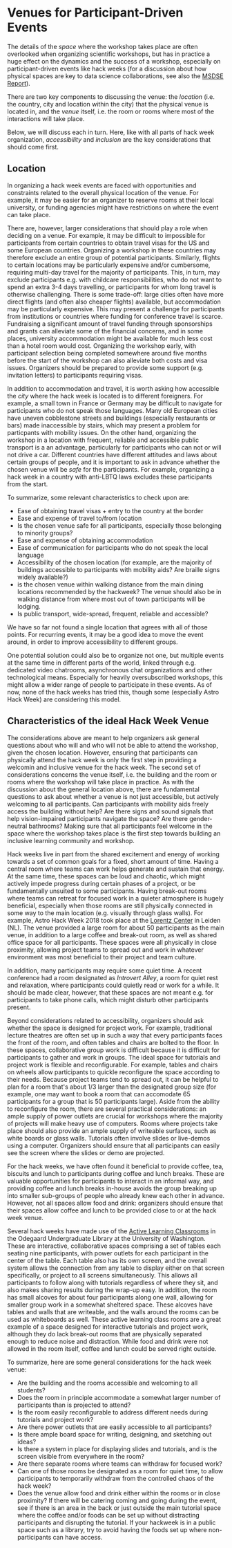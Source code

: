 # Venues for Participant-Driven Events

The details of the *space* where the workshop takes place are often overlooked when 
organizing scientific workshops, but has in practice a huge effect on the dynamics and 
the success of a workshop, especially on participant-driven events like hack weeks (for 
a discussion about how physical spaces are key to data science collaborations, see also 
the [MSDSE Report](http://msdse.org/files/Creating_Institutional_Change.pdf)).

There are two key components to discussing the venue: the *location* (i.e. the country, 
city and location within the city) that the physical venue is located in, and the *venue* 
itself, i.e. the room or rooms where most of the interactions will take place.

Below, we will discuss each in turn. Here, like with all parts of hack week organization, 
*accessibility* and *inclusion* are the key considerations that should come first.  

## Location

In organizing a hack week events are faced with opportunities and constraints related to 
the overall physical location of the venue. For example, it may be easier for an organizer 
to reserve rooms at their local university, or funding agencies might have restrictions on 
where the event can take place. 

There are, however, larger considerations that should play a role when deciding on a venue. 
For example, it may be difficult to impossible for participants from certain countries to 
obtain travel visas for the US and some European countries. Organizing a workshop in these 
countries may therefore exclude an entire group of potential participants. Similarly, flights 
to certain locations may be particularly expensive and/or cumbersome, requiring multi-day travel 
for the majority of participants. This, in turn, may exclude participants e.g. with childcare 
responsibilities, who do not want to spend an extra 3-4 days travelling, or participants for 
whom long travel is otherwise challenging. There is some trade-off: large cities often have 
more direct flights (and often also cheaper flights) available, but accommodation may be 
particularly expensive. This may present a challenge for participants from institutions or 
countries where funding for conference travel is scarce.
Fundraising a significant amount of travel funding through sponsorships and grants can alleviate 
some of the financial concerns, and in some places, university accommodation might be available 
for much less cost than a hotel room would cost.
Organizing the workshop early, with participant selection being completed somewhere around five 
months before the start of the workshop can also alleviate both costs and visa issues. Organizers 
should be prepared to provide some support (e.g. invitation letters) to participants requiring 
visas.

In addition to accommodation and travel, it is worth asking how accessible the *city* where the 
hack week is located is to different foreigners. For example, a small town in France or Germany 
may be difficult to navigate for participants who do not speak those languages. Many old European 
cities have uneven cobblestone streets and buildings (especially restaurants or bars) made inaccessible 
by stairs, which may present a problem for particpants with mobility issues.
On the other hand, organizing the workshop in a location with frequent, reliable and accessible 
public transport is a an advantage, particularly for participants who can not or will not drive
a car. 
Different countries have different attitudes and laws about certain groups of people, and it is 
important to ask in advance whether the chosen venue will be *safe* for the participants. 
For example, organizing a hack week in a country with anti-LBTQ laws excludes these participants 
from the start.

To summarize, some relevant characteristics to check upon are:

* Ease of obtaining travel visas + entry to the country at the border
* Ease and expense of travel to/from location
* Is the chosen venue safe for all participants, especially those belonging to minority groups?
* Ease and expense of obtaining accommodation
* Ease of communication for participants who do not speak the local language
* Accessibility of the chosen location (for example, are the majority of buildings accessible to participants with mobility aids? Are braille signs widely available?)
* is the chosen venue within walking distance from the main dining locations recommended by the hackweek? The venue should also be in walking distance from where most out of town participants will be lodging. 
* Is public transport, wide-spread, frequent, reliable and accessible?

We have so far not found a single location that agrees with all of those points. For recurring events, 
it may be a good idea to move the event around, in order to improve accessibility to different groups. 

One potential solution could also be to organize not one, but multiple events at the same time in 
different parts of the world, linked through e.g. dedicated video chatrooms, asynchronous chat organizations 
and other technological means. Especially for heavily oversubscribed workshops, this might allow a wider range 
of people to participate in these events. As of now, none of the hack weeks has tried this, though some 
(especially Astro Hack Week) are considering this model. 
 
## Characteristics of the ideal Hack Week Venue

The considerations above are meant to help organizers ask general questions about who will and who will 
not be able to attend the workshop, given the chosen location. However, ensuring that participants can 
physically attend the hack week is only the first step in providing a welcomin and inclusive venue for 
the hack week. The second set of considerations concerns the venue itself, i.e. the building and the 
room or rooms where the workshop will take place in practice. 
As with the discussion about the general location above, there are fundamental questions to ask about 
whether a venue is not just accessible, but actively welcoming to all participants. Can participants with 
mobility aids freely access the building without help? Are there signs and sound signals that help 
vision-impaired participants navigate the space? Are there gender-neutral bathrooms? 
Making sure that all participants feel welcome in the space where the workshop takes place is the first 
step towards building an inclusive learning community and workshop.  

Hack weeks live in part from the shared excitement and energy of working towards a set of common goals 
for a fixed, short amount of time. Having a central room where teams can work helps generate and sustain 
that energy. At the same time, these spaces can be loud and chaotic, which might actively impede progress 
during certain phases of a project, or be fundamentally unsuited to some participants. Having break-out 
rooms where teams can retreat for focused work in a quieter atmosphere is hugely beneficial, especially 
when those rooms are still physically connected in some way to the main location (e.g. visually through 
glass walls). For example, Astro Hack Week 2018 took place at the [Lorentz Center](https://www.lorentzcenter.nl)
in Leiden (NL). The venue provided a large room for about 50 participants as the main venue, in addition to a 
large coffee and break-out room, as well as shared office space for all participants. These spaces 
were all physically in close proximity, allowing project teams to spread out and work in whatever 
environment was most beneficial to their project and team culture. 

In addition, many participants may require some quiet time. A recent conference had a 
room designated as *Introvert Alley*, a room for quiet rest and relaxation, where participants could 
quietly read or work for a while. It should be made clear, however, that these spaces are not meant e.g. 
for participants to take phone calls, which might disturb other participants present.

Beyond considerations related to accessibility, organizers should ask whether the space is designed for 
project work. For example, traditional lecture theatres are often set up in such a way that every participants 
faces the front of the room, and often tables and chairs are bolted to the floor. In these spaces, collaborative 
group work is difficult because it is difficult for participants to gather and work in groups. 
The ideal space for tutorials and project work is flexible and reconfigurable. For example, tables and chairs 
on wheels allow participants to quickle reconfigure the space according to their needs. Because project teams 
tend to spread out, it can be helpful to plan for a room that's about 1/3 larger than the designated group size
(for example, one may want to book a room that can accomodate 65 participants for a group that is 50 participants 
large). Aside from the ability to reconfigure the room, there are several practical considerations: an ample 
supply of power outlets are crucial for workshops where the majority of projects will make heavy use of 
computers. Rooms where projects take place should also provide an ample supply of writeable surfaces, such 
as white boards or glass walls. Tutorials often involve slides or live-demos using a computer. Organizers 
should ensure that all participants can easily see the screen where the slides or demo are projected. 

For the hack weeks, we have often found it beneficial to provide coffee, tea, biscuits and lunch to 
participants during coffee and lunch breaks. These are valuable opportunities for participants to interact 
in an informal way, and providing coffee and lunch breaks in-house avoids the group breaking up into 
smaller sub-groups of people who already knew each other in advance. However, not all spaces allow food and 
drink: organizers should ensure that their spaces allow coffee and lunch to be provided close to or at the 
hack week venue.

Several hack weeks have made use of the [Active Learning Classrooms](https://www.lib.washington.edu/ougl/learning-spaces/active-learning-classrooms) in the Odegaard Undergraduate Library 
at the University of Washington. These are interactive, collaborative spaces comprising a set of tables 
each seating nine participants, with power outlets for each participant in the center of the table. 
Each table also has its own screen, and the overall system allows the connection from any table to 
display either on that screen specifically, or project to all screens simultaneously. This allows 
all participants to follow along with tutorials regardless of where they sit, and also makes sharing 
results during the wrap-up easy. In addition, the room has small alcoves for about four participants 
along one wall, allowing for smaller group work in a somewhat sheltered space. These alcoves have tables 
and walls that are writeable, and the walls around the rooms can be used as whiteboards as well. 
These active learning class rooms are a great example of a space designed for interactive tutorials 
and project work, although they do lack break-out rooms that are physically separated enough to reduce 
noise and distraction. While food and drink were not allowed in the room itself, coffee and lunch could 
be served right outside.

To summarize, here are some general considerations for the hack week venue:
* Are the building and the rooms accessible and welcoming to all students? 
* Does the room in principle accommodate a somewhat larger number of participants than is projected to attend?
* Is the room easily reconfigurable to address different needs during tutorials and project work?
* Are there power outlets that are easily accessible to all participants?
* Is there ample board space for writing, designing, and sketching out ideas?
* Is there a system in place for displaying slides and tutorials, and is the screen visible from everywhere in the room?
* Are there separate rooms where teams can withdraw for focused work? 
* Can one of those rooms be designated as a room for quiet time, to allow participants to temporarily withdraw from the controlled chaos of the hack week?
* Does the venue allow food and drink either within the rooms or in close proximity? If there will be catering coming and going during the event, see if there is an area in the back or just outside the main tutorial space where the coffee and/or foods can be set up without distracting participants and disrupting the tutorial. If your hackweek is in a public space such as a library, try to avoid having the foods set up where non-participants can have access.   






